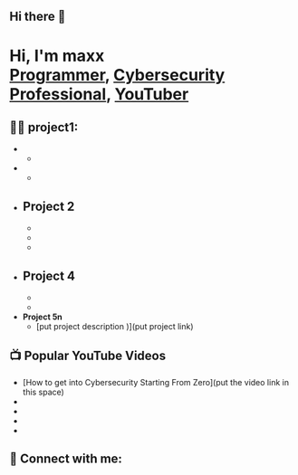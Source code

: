 ## Hi there 👋
<h1>Hi, I'm maxx <br/><a href="https://github.com/joshmadakor1">Programmer</a>, <a href="https://www.linkedin.com/in/joshmadakor/">Cybersecurity Professional</a>, <a href="https://www.youtube.com/c/joshmadakor">YouTuber</a></h1>

<h2>👨‍💻 project1:</h2>

- 
  - 
- 
  - 
- <b>Project 2</b>
  - 
  -
  - 
  -
- <b> Project 4</b>
  - 
  - 
  - 
- <b>Project 5n</b>
  - [put project description )](put project link)

<h2>📺 Popular YouTube Videos</h2>

- [How to get into Cybersecurity Starting From Zero](put the video link in this space)
- 
- 
- 
- 

<h2> 🤳 Connect with me:</h2>



<!--

**Shayan-Haider/Shayan-Haider** is a ✨ _special_ ✨ repository because its `README.md` (this file) appears on your GitHub profile.

Here are some ideas to get you started:

- 🔭 I’m currently working on ...
- 🌱 I’m currently learning ...
- 👯 I’m looking to collaborate on ...
- 🤔 I’m looking for help with ...
- 💬 Ask me about ...
- 📫 How to reach me: ...
- 😄 Pronouns: ...
- ⚡ Fun fact: ...
-->
